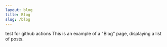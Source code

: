 ```yaml
---
layout: blog
title: Blog
slug: /blog
---
```


test for github actions
This is an example of a "Blog" page, displaying a list of posts.
<br />
